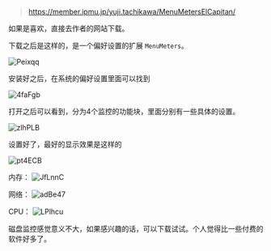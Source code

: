 >https://member.ipmu.jp/yuji.tachikawa/MenuMetersElCapitan/

如果是喜欢，直接去作者的网站下载。

下载之后是这样的，是一个偏好设置的扩展 `MenuMeters`。

![Peixqq](https://gitee.com/stormzhang/mdPic/raw/master/uPic/Peixqq.png)

安装好之后，在系统的偏好设置里面可以找到

![4faFgb](https://gitee.com/stormzhang/mdPic/raw/master/uPic/4faFgb.png)

打开之后可以看到，分为4个监控的功能块，里面分别有一些具体的设置。


![zlhPLB](https://gitee.com/stormzhang/mdPic/raw/master/uPic/zlhPLB.png)


设置好了，最好的显示效果是这样的

![pt4ECB](https://gitee.com/stormzhang/mdPic/raw/master/uPic/pt4ECB.png)


内存：
![JfLnnC](https://gitee.com/stormzhang/mdPic/raw/master/uPic/JfLnnC.png)

网络：
![adBe47](https://gitee.com/stormzhang/mdPic/raw/master/uPic/adBe47.png)


CPU：
![LPlhcu](https://gitee.com/stormzhang/mdPic/raw/master/uPic/LPlhcu.png)

磁盘监控感觉意义不大，如果感兴趣的话，可以下载试试。个人觉得比一些付费的软件好多了。